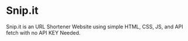# Snip.it

Snip.it is an URL Shortener Website using simple HTML, CSS, JS, and API fetch with no API KEY Needed. 
